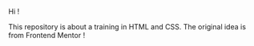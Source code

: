 Hi ! 

This repository is about a training in HTML and CSS. The original idea is from Frontend Mentor ! 
